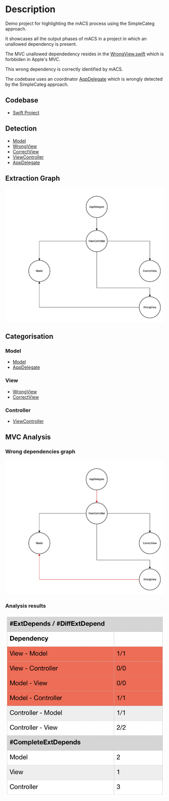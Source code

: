 
# Description

Demo project for highlighting the mACS process using the SimpleCateg approach.

It showcases all the output phases of mACS in a project in which an unallowed dependency is present.

The MVC unallowed dependedency resides in the [WrongView.swift](https://github.com/dobreandl/wrong-dependencies-example/blob/master/demoWrongDependencies/demoWrongDependencies/View/WrongView.swift) which is forbbiden in Apple's MVC.

This wrong dependency is correctly identified by mACS.

The codebase uses an coordinator [AppDelegate](https://github.com/dobreandl/wrong-dependencies-example/blob/master/demoWrongDependencies/demoWrongDependencies/AppDelegate.swift) which is wrongly detected by the SimpleCateg approach.

## Codebase

* [Swift Project](https://github.com/dobreandl/wrong-dependencies-example/tree/master/demoWrongDependencies)

## Detection

* [Model](https://github.com/dobreandl/wrong-dependencies-example/blob/master/demoWrongDependencies/demoWrongDependencies/Model/Model.swift)
* [WrongView](https://github.com/dobreandl/wrong-dependencies-example/blob/master/demoWrongDependencies/demoWrongDependencies/View/WrongView.swift)
* [CorrectView](https://github.com/dobreandl/wrong-dependencies-example/blob/master/demoWrongDependencies/demoWrongDependencies/View/CorrectView.swift)
* [ViewController](https://github.com/dobreandl/wrong-dependencies-example/blob/master/demoWrongDependencies/demoWrongDependencies/ViewController.swift)
* [AppDelegate](https://github.com/dobreandl/wrong-dependencies-example/blob/master/demoWrongDependencies/demoWrongDependencies/AppDelegate.swift)


## Extraction Graph

![alt text](https://github.com/dobreandl/wrong-dependencies-example/blob/master/demoWrongDependencies/graphs/extraction.png)


## Categorisation

### Model

* [Model](https://github.com/dobreandl/wrong-dependencies-example/blob/master/demoWrongDependencies/demoWrongDependencies/Model/Model.swift)
* [AppDelegate](https://github.com/dobreandl/wrong-dependencies-example/blob/master/demoWrongDependencies/demoWrongDependencies/AppDelegate.swift)

### View

* [WrongView](https://github.com/dobreandl/wrong-dependencies-example/blob/master/demoWrongDependencies/demoWrongDependencies/View/WrongView.swift)
* [CorrectView](https://github.com/dobreandl/wrong-dependencies-example/blob/master/demoWrongDependencies/demoWrongDependencies/View/CorrectView.swift)

### Controller

* [ViewController](https://github.com/dobreandl/wrong-dependencies-example/blob/master/demoWrongDependencies/demoWrongDependencies/ViewController.swift)

## MVC Analysis

### Wrong dependencies graph

![alt text](https://github.com/dobreandl/wrong-dependencies-example/blob/master/demoWrongDependencies/graphs/wrongSimple.png)

### Analysis results

![alt text](https://github.com/dobreandl/wrong-dependencies-example/blob/master/demoWrongDependencies/results/simpleCateg.png)


